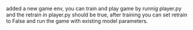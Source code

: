 added a new game env,
you can train and play game by runnig player.py and the retrain in player.py should be true,
after training you can set retrain to False and run the game with existing model parameters.

